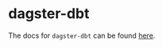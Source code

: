 # dagster-dbt

The docs for `dagster-dbt` can be found
[here](https://docs.dagster.io/_apidocs/libraries/dagster_dbt).